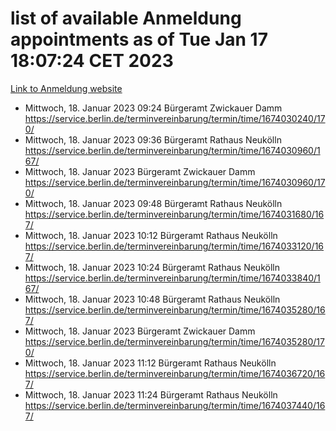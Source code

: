 # list of available Anmeldung appointments as of Tue Jan 17 18:07:24 CET 2023
[Link to Anmeldung website](https://service.berlin.de/terminvereinbarung/termin/tag.php?termin=0&anliegen[]=120686&dienstleisterlist=122210,122217,327316,122219,327312,122227,327314,122231,327346,122243,327348,122252,329742,122260,329745,122262,329748,122254,329751,122271,327278,122273,327274,122277,327276,330436,122280,327294,122282,327290,122284,327292,327539,122291,327270,122285,327266,122286,327264,122296,327268,150230,329760,122301,327282,122297,327286,122294,327284,122312,329763,122314,329775,122304,327330,122311,327334,122309,327332,122281,327352,122279,329772,122276,327324,122274,327326,122267,329766,122246,327318,122251,327320,122257,327322,122208,327298,122226,327300,121362,121364&herkunft=http%3A%2F%2Fservice.berlin.de%2Fdienstleistung%2F120686%2F)
- Mittwoch, 18. Januar 2023 09:24 Bürgeramt Zwickauer Damm https://service.berlin.de/terminvereinbarung/termin/time/1674030240/170/
- Mittwoch, 18. Januar 2023 09:36 Bürgeramt Rathaus Neukölln https://service.berlin.de/terminvereinbarung/termin/time/1674030960/167/
- Mittwoch, 18. Januar 2023  Bürgeramt Zwickauer Damm https://service.berlin.de/terminvereinbarung/termin/time/1674030960/170/
- Mittwoch, 18. Januar 2023 09:48 Bürgeramt Rathaus Neukölln https://service.berlin.de/terminvereinbarung/termin/time/1674031680/167/
- Mittwoch, 18. Januar 2023 10:12 Bürgeramt Rathaus Neukölln https://service.berlin.de/terminvereinbarung/termin/time/1674033120/167/
- Mittwoch, 18. Januar 2023 10:24 Bürgeramt Rathaus Neukölln https://service.berlin.de/terminvereinbarung/termin/time/1674033840/167/
- Mittwoch, 18. Januar 2023 10:48 Bürgeramt Rathaus Neukölln https://service.berlin.de/terminvereinbarung/termin/time/1674035280/167/
- Mittwoch, 18. Januar 2023  Bürgeramt Zwickauer Damm https://service.berlin.de/terminvereinbarung/termin/time/1674035280/170/
- Mittwoch, 18. Januar 2023 11:12 Bürgeramt Rathaus Neukölln https://service.berlin.de/terminvereinbarung/termin/time/1674036720/167/
- Mittwoch, 18. Januar 2023 11:24 Bürgeramt Rathaus Neukölln https://service.berlin.de/terminvereinbarung/termin/time/1674037440/167/
